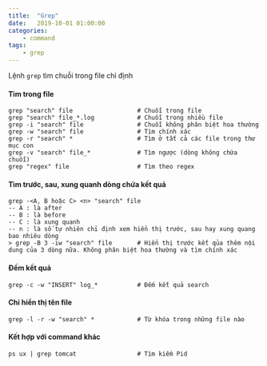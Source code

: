 ```yaml
---
title:	"Grep"
date:	2019-10-01 01:00:00
categories:
    - command
tags:
    - grep
---
```


Lệnh `grep` tìm chuỗi trong file chỉ định

#### Tìm trong file
~~~
grep "search" file                  # Chuỗi trong file
grep "search" file_*.log            # Chuỗi trong nhiều file
grep -i "search" file               # Chuỗi không phân biệt hoa thường
grep -w "search" file               # Tìm chính xác
grep -r "search" *                  # Tìm ở tất cả các file trong thư mục con
grep -v "search" file_*             # Tìm ngược (dòng không chứa chuỗi)
grep "regex" file                   # Tìm theo regex
~~~

#### Tìm trước, sau, xung quanh dòng chứa kết quả
~~~
grep -<A, B hoặc C> <n> "search" file
-- A : là after
-- B : là before
-- C : là xung quanh
-- n : là số tự nhiên chỉ định xem hiển thị trước, sau hay xung quang bao nhiêu dòng
> grep -B 3 -iw "search" file       # Hiển thị trước kết qủa thêm nội dung của 3 dòng nữa. Không phân biệt hoa thường và tìm chính xác
~~~

#### Đếm kết quả
~~~
grep -c -w "INSERT" log_*           # Đếm kết quả search
~~~

#### Chỉ hiển thị tên file
~~~
grep -l -r -w "search" *            # Từ khóa trong những file nào
~~~

#### Kết hợp với command khác
~~~
ps ux | grep tomcat                 # Tìm kiếm Pid
~~~